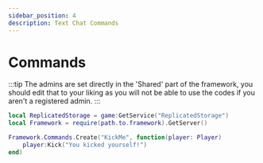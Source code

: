 ```yaml
---
sidebar_position: 4
description: Text Chat Commands
---
```


# Commands
:::tip
The admins are set directly in the 'Shared' part of the framework, you should edit that to your liking as you will not be able to use the codes if you
aren't a registered admin.
:::

```lua
local ReplicatedStorage = game:GetService("ReplicatedStorage")
local Framework = require(path.to.framework).GetServer()

Framework.Commands.Create("KickMe", function(player: Player)
    player:Kick("You kicked yourself!")
end)
```